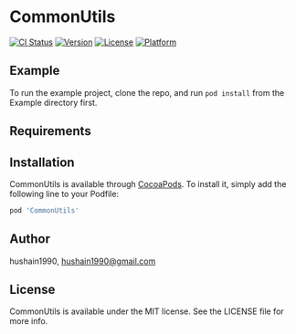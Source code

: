 # CommonUtils

[![CI Status](https://img.shields.io/travis/hushain1990/CommonUtils.svg?style=flat)](https://travis-ci.org/hushain1990/CommonUtils)
[![Version](https://img.shields.io/cocoapods/v/CommonUtils.svg?style=flat)](https://cocoapods.org/pods/CommonUtils)
[![License](https://img.shields.io/cocoapods/l/CommonUtils.svg?style=flat)](https://cocoapods.org/pods/CommonUtils)
[![Platform](https://img.shields.io/cocoapods/p/CommonUtils.svg?style=flat)](https://cocoapods.org/pods/CommonUtils)

## Example

To run the example project, clone the repo, and run `pod install` from the Example directory first.

## Requirements

## Installation

CommonUtils is available through [CocoaPods](https://cocoapods.org). To install
it, simply add the following line to your Podfile:

```ruby
pod 'CommonUtils'
```

## Author

hushain1990, hushain1990@gmail.com

## License

CommonUtils is available under the MIT license. See the LICENSE file for more info.

